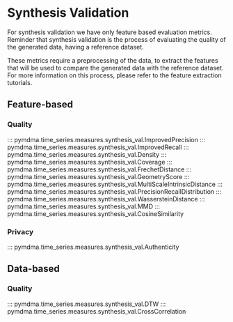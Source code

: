 # Synthesis Validation

For synthesis validation we have only feature based evaluation metrics. Reminder that synthesis validation is the process of evaluating the quality of the generated data, having a reference dataset.

These metrics require a preprocessing of the data, to extract the features that will be used to compare the generated data with the reference dataset. For more information on this process, please refer to the feature extraction tutorials.

## Feature-based
### Quality
::: pymdma.time_series.measures.synthesis_val.ImprovedPrecision
::: pymdma.time_series.measures.synthesis_val.ImprovedRecall
::: pymdma.time_series.measures.synthesis_val.Density
::: pymdma.time_series.measures.synthesis_val.Coverage
::: pymdma.time_series.measures.synthesis_val.FrechetDistance
::: pymdma.time_series.measures.synthesis_val.GeometryScore
::: pymdma.time_series.measures.synthesis_val.MultiScaleIntrinsicDistance
::: pymdma.time_series.measures.synthesis_val.PrecisionRecallDistribution
::: pymdma.time_series.measures.synthesis_val.WassersteinDistance
::: pymdma.time_series.measures.synthesis_val.MMD
::: pymdma.time_series.measures.synthesis_val.CosineSimilarity

### Privacy
::: pymdma.time_series.measures.synthesis_val.Authenticity

## Data-based
### Quality
::: pymdma.time_series.measures.synthesis_val.DTW
::: pymdma.time_series.measures.synthesis_val.CrossCorrelation

